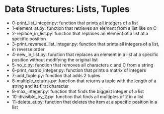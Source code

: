 # Data Structures: Lists, Tuples
* 0-print_list_integer.py: function that prints all integers of a list
* 1-element_at.py: function that retrieves an element from a list like on C
* 2-replace_in_list.py: function that replaces an element of a list at a specific position
* 3-print_reversed_list_integer.py: function that prints all integers of a list, in reverse order
* 4-new_in_list.py: function that replaces an element in a list at a specific position without modifying the original list
* 5-no_c.py: function that removes all characters c and C from a string
* 6-print_matrix_integer.py: function that prints a matrix of integers
* 7-add_tuple.py: function that adds 2 tuples
* 8-multiple_returns.py: function that returns a tuple with the length of a string and its first character
* 9-max_integer.py: function that finds the biggest integer of a list
* 10-divisible_by_2.py: function that finds all multiples of 2 in a list
* 11-delete_at.py: function that deletes the item at a specific position in a list
